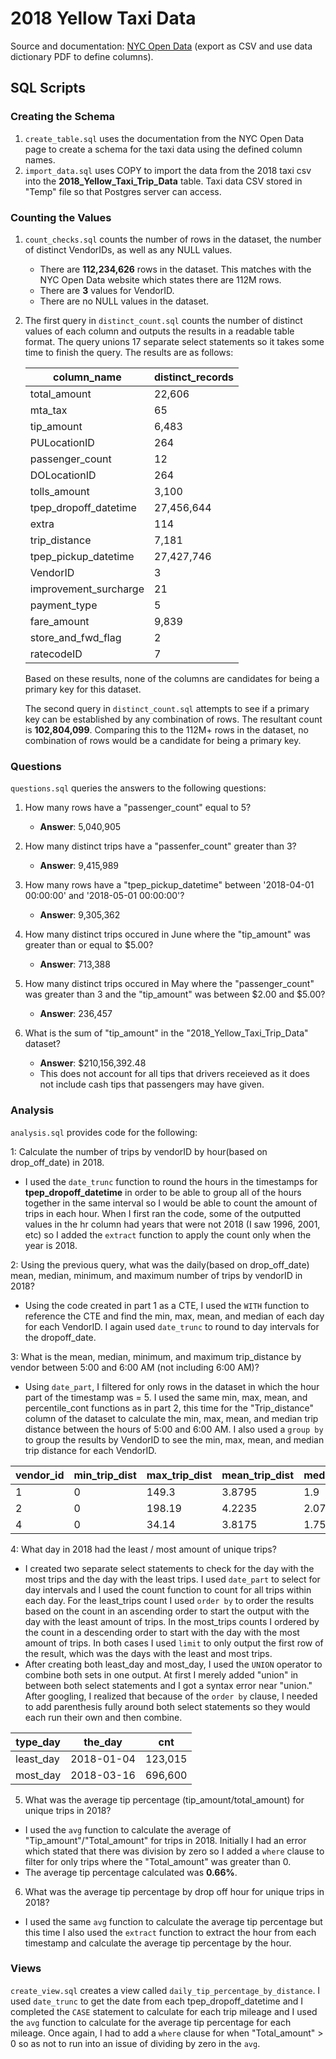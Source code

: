 # 2018 Yellow Taxi Data

Source and documentation: [NYC Open Data](https://data.cityofnewyork.us/Transportation/2018-Yellow-Taxi-Trip-Data/t29m-gskq) (export as CSV and use data dictionary PDF to define columns).

## SQL Scripts

### Creating the Schema

1. `create_table.sql` uses the documentation from the NYC Open Data page to create a schema for the taxi data using the defined column names.
2. `import_data.sql` uses COPY to import the data from the 2018 taxi csv into the **2018_Yellow_Taxi_Trip_Data** table. Taxi data CSV stored in "Temp" file so that Postgres server can access.

### Counting the Values

1. `count_checks.sql` counts the number of rows in the dataset, the number of distinct VendorIDs, as well as any NULL values.
    - There are **112,234,626** rows in the dataset. This matches with the NYC Open Data website which states there are 112M rows. 
    - There are **3** values for VendorID.
    - There are no NULL values in the dataset. 
2. The first query in `distinct_count.sql` counts the number of distinct values of each column and outputs the results in a readable table format. The query unions 17 separate select statements so it takes some time to finish the query. The results are as follows:

    |column_name|distinct_records|
    |--|--|
    |total_amount|22,606|
    |mta_tax|65|
    |tip_amount|6,483|
    |PULocationID|264|
    |passenger_count|12|
    |DOLocationID|264|
    |tolls_amount|3,100|
    |tpep_dropoff_datetime|27,456,644|
    |extra|114|
    |trip_distance|7,181|
    |tpep_pickup_datetime|27,427,746|
    |VendorID|3|
    |improvement_surcharge|21|
    |payment_type|5|
    |fare_amount|9,839|
    |store_and_fwd_flag|2|
    |ratecodeID|7|

    Based on these results, none of the columns are candidates for being a primary key for this dataset. 

    The second query in `distinct_count.sql` attempts to see if a primary key can be established by any combination of rows. The resultant count is **102,804,099**. Comparing this to the 112M+ rows in the dataset, no combination of rows would be a candidate for being a primary key. 

### Questions

`questions.sql` queries the answers to the following questions:

1. How many rows have a "passenger_count" equal to 5? 
    - **Answer**: 5,040,905

2. How many distinct trips have a "passenfer_count" greater than 3? 
    - **Answer**: 9,415,989

3. How many rows have a "tpep_pickup_datetime" between '2018-04-01 00:00:00' and '2018-05-01 00:00:00'?
    - **Answer**: 9,305,362

4. How many distinct trips occured in June where the "tip_amount" was greater than or equal to $5.00? 
    - **Answer**: 713,388

5. How many distinct trips occured in May where the "passenger_count" was greater than 3 and the "tip_amount" was between $2.00 and $5.00? 
    - **Answer**: 236,457
    
6. What is the sum of "tip_amount" in the "2018_Yellow_Taxi_Trip_Data" dataset? 
    - **Answer**: $210,156,392.48
    - This does not account for all tips that drivers receieved as it does not include cash tips that passengers may have given. 

### Analysis

`analysis.sql` provides code for the following:

1: Calculate the number of trips by vendorID by hour(based on drop_off_date) in 2018.

- I used the `date_trunc` function to round the hours in the timestamps for **tpep_dropoff_datetime** in order to be able to group all of the hours together in the same interval so I would be able to count the amount of trips in each hour. When I first ran the code, some of the outputted values in the hr column had years that were not 2018 (I saw 1996, 2001, etc) so I added the `extract` function to apply the count only when the year is 2018. 

2: Using the previous query, what was the daily(based on drop_off_date) mean, median, minimum, and maximum number of trips by vendorID in 2018?

- Using the code created in part 1 as a CTE, I used the `WITH` function to reference the CTE and find the min, max, mean, and median of each day for each VendorID. I again used `date_trunc` to round to day intervals for the dropoff_date. 

3: What is the mean, median, minimum, and maximum trip_distance by vendor between 5:00 and 6:00 AM (not including 6:00 AM)?

- Using `date_part`, I filtered for only rows in the dataset in which the hour part of the timestamp was = 5. I used the same min, max, mean, and percentile_cont functions as in part 2, this time for the "Trip_distance" column of the dataset to calculate the min, max, mean, and median trip distance between the hours of 5:00 and 6:00 AM. I also used a `group by` to group the results by VendorID to see the min, max, mean, and median trip distance for each VendorID. 

|vendor_id|min_trip_dist|max_trip_dist|mean_trip_dist|median_dist|
|--|--|--|--|--|
|1|0|149.3|3.8795|1.9|
|2|0|198.19|4.2235|2.07|
|4|0|34.14|3.8175|1.755|

4: What day in 2018 had the least / most amount of unique trips?

- I created two separate select statements to check for the day with the most trips and the day with the least trips. I used `date_part` to select for day intervals and I used the count function to count for all trips within each day. For the least_trips count I used `order by` to order the results based on the count in an ascending order to start the output with the day with the least amount of trips. In the most_trips counts I ordered by the count in a descending order to start with the day with the most amount of trips. In both cases I used `limit` to only output the first row of the result, which was the days with the least and most trips. 
- After creating both least_day and most_day, I used the `UNION` operator to combine both sets in one output. At first I merely added "union" in between both select statements and I got a syntax error near "union." After googling, I realized that because of the `order by` clause, I needed to add parenthesis fully around both select statements so they would each run their own and then combine. 

|type_day|the_day|cnt|
|--|--|--|
|least_day|2018-01-04|123,015|
|most_day|2018-03-16|696,600|

5. What was the average tip percentage (tip_amount/total_amount) for unique trips in 2018?

- I used the `avg` function to calculate the average of "Tip_amount"/"Total_amount" for trips in 2018. Initially I had an error which stated that there was division by zero so I added a `where` clause to filter for only trips where the "Total_amount" was greater than 0. 
- The average tip percentage calculated was **0.66%**.

6. What was the average tip percentage by drop off hour for unique trips in 2018?

- I used the same `avg` function to calculate the average tip percentage but this time I also used the `extract` function to extract the hour from each timestamp and calculate the average tip percentage by the hour. 

### Views

`create_view.sql` creates a view called `daily_tip_percentage_by_distance`. I used `date_trunc` to get the date from each tpep_dropoff_datetime and I completed the `CASE` statement to calculate for each trip mileage and I used the `avg` function to calculate for the average tip percentage for each mileage. Once again, I had to add a `where` clause for when "Total_amount" > 0 so as not to run into an issue of dividing by zero in the `avg`. 